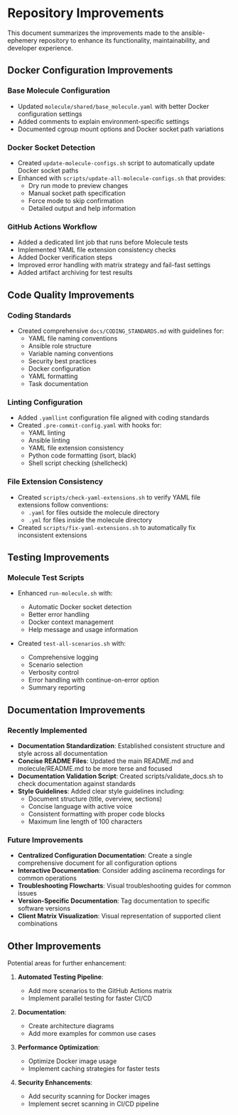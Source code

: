 # Repository Improvements

This document summarizes the improvements made to the ansible-ephemery repository to enhance its functionality, maintainability, and developer experience.

## Docker Configuration Improvements

### Base Molecule Configuration

- Updated `molecule/shared/base_molecule.yaml` with better Docker configuration settings
- Added comments to explain environment-specific settings
- Documented cgroup mount options and Docker socket path variations

### Docker Socket Detection

- Created `update-molecule-configs.sh` script to automatically update Docker socket paths
- Enhanced with `scripts/update-all-molecule-configs.sh` that provides:
  - Dry run mode to preview changes
  - Manual socket path specification
  - Force mode to skip confirmation
  - Detailed output and help information

### GitHub Actions Workflow

- Added a dedicated lint job that runs before Molecule tests
- Implemented YAML file extension consistency checks
- Added Docker verification steps
- Improved error handling with matrix strategy and fail-fast settings
- Added artifact archiving for test results

## Code Quality Improvements

### Coding Standards

- Created comprehensive `docs/CODING_STANDARDS.md` with guidelines for:
  - YAML file naming conventions
  - Ansible role structure
  - Variable naming conventions
  - Security best practices
  - Docker configuration
  - YAML formatting
  - Task documentation

### Linting Configuration

- Added `.yamllint` configuration file aligned with coding standards
- Created `.pre-commit-config.yaml` with hooks for:
  - YAML linting
  - Ansible linting
  - YAML file extension consistency
  - Python code formatting (isort, black)
  - Shell script checking (shellcheck)

### File Extension Consistency

- Created `scripts/check-yaml-extensions.sh` to verify YAML file extensions follow conventions:
  - `.yaml` for files outside the molecule directory
  - `.yml` for files inside the molecule directory
- Created `scripts/fix-yaml-extensions.sh` to automatically fix inconsistent extensions

## Testing Improvements

### Molecule Test Scripts

- Enhanced `run-molecule.sh` with:
  - Automatic Docker socket detection
  - Better error handling
  - Docker context management
  - Help message and usage information

- Created `test-all-scenarios.sh` with:
  - Comprehensive logging
  - Scenario selection
  - Verbosity control
  - Error handling with continue-on-error option
  - Summary reporting

## Documentation Improvements

### Recently Implemented

- **Documentation Standardization**: Established consistent structure and style across all documentation
- **Concise README Files**: Updated the main README.md and molecule/README.md to be more terse and focused
- **Documentation Validation Script**: Created scripts/validate_docs.sh to check documentation against standards
- **Style Guidelines**: Added clear style guidelines including:
  - Document structure (title, overview, sections)
  - Concise language with active voice
  - Consistent formatting with proper code blocks
  - Maximum line length of 100 characters

### Future Improvements

- **Centralized Configuration Documentation**: Create a single comprehensive document for all configuration options
- **Interactive Documentation**: Consider adding asciinema recordings for common operations
- **Troubleshooting Flowcharts**: Visual troubleshooting guides for common issues
- **Version-Specific Documentation**: Tag documentation to specific software versions
- **Client Matrix Visualization**: Visual representation of supported client combinations

## Other Improvements

Potential areas for further enhancement:

1. **Automated Testing Pipeline**:
   - Add more scenarios to the GitHub Actions matrix
   - Implement parallel testing for faster CI/CD

2. **Documentation**:
   - Create architecture diagrams
   - Add more examples for common use cases

3. **Performance Optimization**:
   - Optimize Docker image usage
   - Implement caching strategies for faster tests

4. **Security Enhancements**:
   - Add security scanning for Docker images
   - Implement secret scanning in CI/CD pipeline
